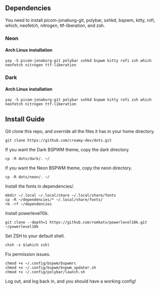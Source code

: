 ## Dependencies
You need to install picom-jonaburg-git, polybar, sxhkd, bspwm, kitty, rofi, which, neofetch, nitrogen, ttf-liberation, and zsh.
### Neon
#### Arch Linux installation
`yay -S picom-jonaburg-git polybar sxhkd bspwm kitty rofi zsh which neofetch nitrogen ttf-liberation`
### Dark
#### Arch Linux installation
`yay -S picom-jonaburg-git polybar sxhkd bspwm kitty rofi zsh which neofetch nitrogen ttf-liberation`
## Install Guide
Git clone this repo, and override all the files it has in your home directory.
```
git clone https://github.com/creamy-dev/dots.git
```
If you want the Dark BSPWM theme, copy the dark directory.
```
cp -R dots/dark/. ~/
```
If you want the Neon BSPWM theme, copy the neon directory.
```
cp -R dots/neon/. ~/
```
Install the fonts in dependencies/.
```
mkdir ~/.local ~/.local/share ~/.local/share/fonts
cp -R ~/dependencies/* ~/.local/share/fonts/
rm -rf ~/dependencies
```
Install powerlevel10k.
```
git clone --depth=1 https://github.com/romkatv/powerlevel10k.git ~/powerlevel10k
```
Set ZSH to your default shell.
```
chsh -s $(which zsh)
```
Fix permission issues.
```
chmod +x ~/.config/bspwm/bspwmrc
chmod +x ~/.config/bspwm/bspwm_updater.sh
chmod +x ~/.config/polybar/launch.sh
```
Log out, and log back in, and you should have a working config!
